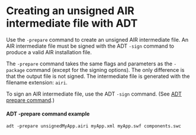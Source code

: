 # Creating an unsigned AIR intermediate file with ADT

Use the `-prepare` command to create an unsigned AIR intermediate file. An AIR
intermediate file must be signed with the ADT `-sign` command to produce a valid
AIR installation file.

The `-prepare` command takes the same flags and parameters as the `-package`
command (except for the signing options). The only difference is that the output
file is not signed. The intermediate file is generated with the filename
extension: `airi`.

To sign an AIR intermediate file, use the ADT `-sign` command. (See
[ADT prepare command](WS901d38e593cd1bac1e63e3d128fc240122-7fff.html).)

#### ADT -prepare command example

    adt -prepare unsignedMyApp.airi myApp.xml myApp.swf components.swc
